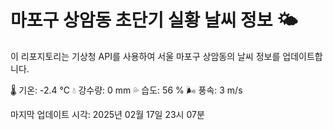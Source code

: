 
# 마포구 상암동 초단기 실황 날씨 정보 🌤️

이 리포지토리는 기상청 API를 사용하여 서울 마포구 상암동의 날씨 정보를 업데이트합니다. 

🌡️ 기온: -2.4 ℃
💧 강수량: 0 mm
💦 습도: 56 %
🌬️ 풍속: 3 m/s

마지막 업데이트 시각: 2025년 02월 17일 23시 07분    
